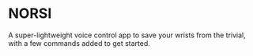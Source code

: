 # NORSI
A super-lightweight voice control app to save your wrists from the trivial, with a few commands added to get started.
